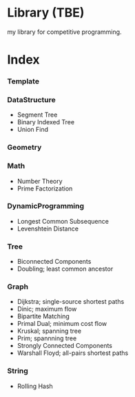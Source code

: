 Library (TBE)
===
my library for competitive programming.

Index
===
### Template
### DataStructure
- Segment Tree
- Binary Indexed Tree
- Union Find
### Geometry
### Math
- Number Theory
- Prime Factorization
### DynamicProgramming
- Longest Common Subsequence
- Levenshtein Distance
### Tree
- Biconnected Components
- Doubling; least common ancestor
### Graph
- Dijkstra; single-source shortest paths
- Dinic; maximum flow
- Bipartite Matching
- Primal Dual; minimum cost flow
- Kruskal; spanning tree
- Prim; spannning tree
- Strongly Connected Components
- Warshall Floyd; all-pairs shortest paths
### String
- Rolling Hash
